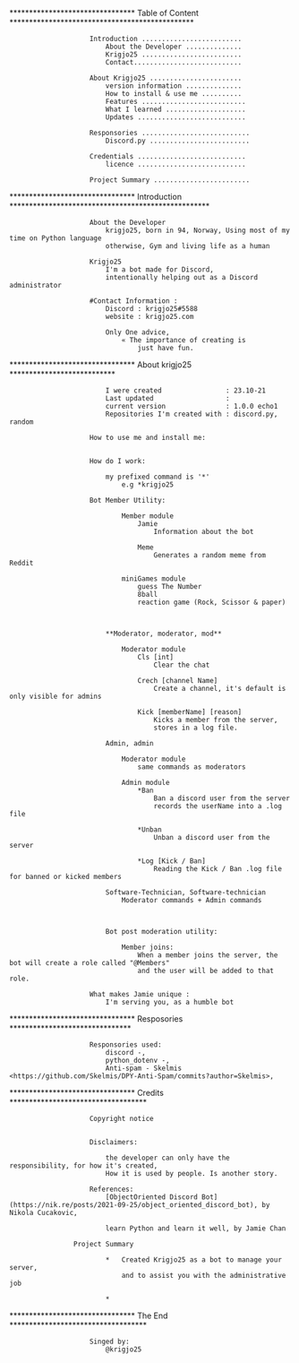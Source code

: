 ******************************** Table of Content ***********************************************

                        Introduction ......................... 
                            About the Developer .............. 
                            Krigjo25 ......................... 
                            Contact........................... 
                            
                        About Krigjo25 ....................... 
                            version information .............. 
                            How to install & use me .......... 
                            Features .......................... 
                            What I learned .................... 
                            Updates ........................... 

                        Responsories ........................... 
                            Discord.py ......................... 

                        Credentials ........................... 
                            licence ........................... 

                        Project Summary ........................ 

******************************** Introduction ***************************************************

                        About the Developer 
                            krigjo25, born in 94, Norway, Using most of my time on Python language 
                            otherwise, Gym and living life as a human

                        Krigjo25
                            I'm a bot made for Discord, 
                            intentionally helping out as a Discord administrator 

                        #Contact Information :
                            Discord : krigjo25#5588
                            website : krigjo25.com

                            Only One advice,
                                « The importance of creating is
                                    just have fun.

******************************** About krigjo25 ***************************

                            I were created                : 23.10-21
                            Last updated                  :
                            current version               : 1.0.0 echo1
                            Repositories I'm created with : discord.py, random

                        How to use me and install me:  
                            

                        How do I work:

                            my prefixed command is '*' 
                                e.g *krigjo25

                        Bot Member Utility:

                                Member module
                                    Jamie
                                        Information about the bot

                                    Meme
                                        Generates a random meme from Reddit

                                miniGames module
                                    guess The Number
                                    8ball
                                    reaction game (Rock, Scissor & paper)



                            **Moderator, moderator, mod**

                                Moderator module
                                    Cls [int]
                                        Clear the chat
                                    
                                    Crech [channel Name]
                                        Create a channel, it's default is only visible for admins
                                    
                                    Kick [memberName] [reason]
                                        Kicks a member from the server,
                                        stores in a log file.
                            
                            Admin, admin

                                Moderator module
                                    same commands as moderators
                                
                                Admin module
                                    *Ban
                                        Ban a discord user from the server
                                        records the userName into a .log file
                                
                                    *Unban
                                        Unban a discord user from the server

                                    *Log [Kick / Ban]
                                        Reading the Kick / Ban .log file for banned or kicked members

                            Software-Technician, Software-technician
                                Moderator commands + Admin commands


                                                    
                            Bot post moderation utility:

                                Member joins:
                                    When a member joins the server, the bot will create a role called "@Members"
                                    and the user will be added to that role. 

                        What makes Jamie unique :
                            I'm serving you, as a humble bot

******************************** Resposories *******************************

                        Responsories used:
                            discord -,
                            python_dotenv -,
                            Anti-spam - Skelmis <https://github.com/Skelmis/DPY-Anti-Spam/commits?author=Skelmis>,  

******************************** Credits ***********************************

                        Copyright notice
    

                        Disclaimers:

                            the developer can only have the responsibility, for how it's created,
                            How it is used by people. Is another story.

                        References:
                            [ObjectOriented Discord Bot](https://nik.re/posts/2021-09-25/object_oriented_discord_bot), by Nikola Cucakovic,
                            
                            learn Python and learn it well, by Jamie Chan

                    Project Summary 

                            *   Created Krigjo25 as a bot to manage your server, 
                                and to assist you with the administrative job 
                            
                            * 

******************************** The End ***********************************

                        Singed by:
                            @krigjo25
